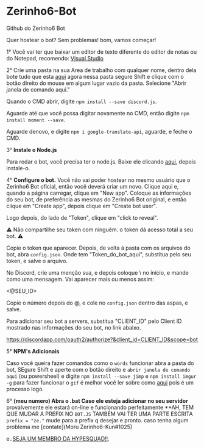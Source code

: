 # Zerinho6-Bot
Github do Zerinho6 Bot

Quer hostear o bot? Sem problemas! bom, vamos começar!

1° Você vai ter que baixar um editor de texto diferente do editor de notas ou do Notepad, recomendo: [Visual Studio](https://www.google.com.br/url?sa=t&rct=j&q=&esrc=s&source=web&cd=1&cad=rja&uact=8&ved=0ahUKEwjgi4ad1oLWAhUGOCYKHd9yALMQFggvMAA&url=https%3A%2F%2Fwww.visualstudio.com%2F&usg=AFQjCNFDWSFzkxHb9dM5XH4y7FO-1dtkgA)

2° Crie uma pasta na sua Area de trabalho com qualquer nome, dentro dela bote tudo que esta [aqui](https://github.com/zerinho6/Zerinho6-Bot) agora nessa pasta segure Shift e clique com o botão direito do mouse em algum lugar vazio da pasta. Selecione "Abrir janela de comando aqui."

Quando o CMD abrir, digite ``npm install --save discord.js``.

Aguarde até que você possa digitar novamente no CMD, então digite ``npm install moment --save``.

Aguarde denovo, e digite ``npm i google-translate-api``, aguarde, e feche o CMD.

3° **Instale o Node.js**

Para rodar o bot, você precisa ter o node.js. Baixe ele clicando [aqui](https://nodejs.org/en/download/), depois instale-o.

4° **Configure o bot.**
Você não vai poder hostear no mesmo usuário que o Zerinho6 Bot oficial, então você deverá criar um novo. Clique aqui e, quando a página carregar, clique em "New app". Coloque as informações do seu bot, de preferência as mesmas do Zerinho6 Bot original, e então clique em "Create app", depois clique em "Create bot user".



Logo depois, do lado de "Token", clique em "click to reveal".

⚠️ Não compartilhe seu token com ninguém. o token dá acesso total a seu bot. ⚠️

Copie o token que aparecer. Depois, de volta à pasta com os arquivos do bot, abra ``config.json``. Onde tem "Token_do_bot_aqui", substitua pelo seu token, e salve o arquivo.

No Discord, crie uma menção sua, e depois coloque \ no início, e mande como uma mensagem. Vai aparecer mais ou menos assim:

<@SEU_ID>

Copie o número depois do @, e cole no ``config.json`` dentro das aspas, e salve.

Para adicionar seu bot a servers, substitua "CLIENT_ID" pelo Client ID mostrado nas informações do seu bot, no link abaixo.

https://discordapp.com/oauth2/authorize?&client_id=CLIENT_ID&scope=bot

5° **NPM's Adicionais**

Caso você queira fazer comandos como o ``words`` funcionar abra a pasta do bot, SEgure Shift e aperte com o botão direito e ``abrir janela de comando aqui`` (ou powersheel) e digite ``npm install --save jimp`` e ``npm install imgur -g`` para fazer funcionar o ``gif`` é melhor você ler sobre como [aqui](https://www.npmjs.com/package/giphy) pois é um processo logo.

6° **(meu numero) Abra o .bat
 Caso ele esteja adicionar no seu servidor** provalvemente ele estará on-line e funcionando perfeitamente **AH, TEM QUE MUDAR A PREFIX NO ``BOT.JS`` TAMBÉM VAI TER UMA PARTE ESCRITA ``prefix = "ze."`` mude para a prefix q desejar e pronto. caso tenha algum problema me [contate](Moru Zerinho6-Kun#1025)
 
 e..[SEJA UM MEMBRO DA HYPESQUAD!!](https://discordapp.com/hypesquad?ref=aEYL2bAR5w).
